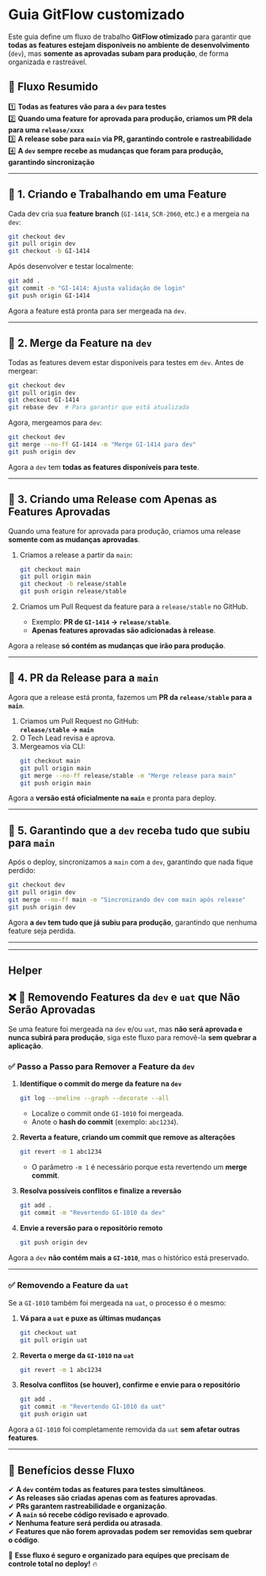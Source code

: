 # Guia GitFlow customizado

Este guia define um fluxo de trabalho **GitFlow otimizado** para garantir que **todas as features estejam disponíveis no ambiente de desenvolvimento** (`dev`), mas **somente as aprovadas subam para produção**, de forma organizada e rastreável.

## 🚀 Fluxo Resumido
1️⃣ **Todas as features vão para a `dev` para testes**  
2️⃣ **Quando uma feature for aprovada para produção, criamos um PR dela para uma `release/xxxx`**  
3️⃣ **A release sobe para `main` via PR, garantindo controle e rastreabilidade**  
4️⃣ **A `dev` sempre recebe as mudanças que foram para produção, garantindo sincronização**  

---

## 📌 1. Criando e Trabalhando em uma Feature
Cada dev cria sua **feature branch** (`GI-1414`, `SCR-2060`, etc.) e a mergeia na `dev`:  
```bash
git checkout dev
git pull origin dev
git checkout -b GI-1414
```

Após desenvolver e testar localmente:
```bash
git add .
git commit -m "GI-1414: Ajusta validação de login"
git push origin GI-1414
```

Agora a feature está pronta para ser mergeada na `dev`.

---

## 📌 2. Merge da Feature na `dev`
Todas as features devem estar disponíveis para testes em `dev`. Antes de mergear:  
```bash
git checkout dev
git pull origin dev
git checkout GI-1414
git rebase dev  # Para garantir que está atualizada
```

Agora, mergeamos para `dev`:
```bash
git checkout dev
git merge --no-ff GI-1414 -m "Merge GI-1414 para dev"
git push origin dev
```

Agora a `dev` tem **todas as features disponíveis para teste**.

---

## 📌 3. Criando uma Release com Apenas as Features Aprovadas
Quando uma feature for aprovada para produção, criamos uma release **somente com as mudanças aprovadas**.

1. Criamos a release a partir da `main`:
   ```bash
   git checkout main
   git pull origin main
   git checkout -b release/stable
   git push origin release/stable
   ```

2. Criamos um Pull Request da feature para a `release/stable` no GitHub.  
   - Exemplo: **PR de `GI-1414` → `release/stable`**.  
   - **Apenas features aprovadas são adicionadas à release**.

Agora a release **só contém as mudanças que irão para produção**.

---

## 📌 4. PR da Release para a `main`
Agora que a release está pronta, fazemos um **PR da `release/stable` para a `main`**.

1. Criamos um Pull Request no GitHub:  
   **`release/stable` → `main`**  
2. O Tech Lead revisa e aprova.  
3. Mergeamos via CLI:
   ```bash
   git checkout main
   git pull origin main
   git merge --no-ff release/stable -m "Merge release para main"
   git push origin main
   ```

Agora a **versão está oficialmente na `main`** e pronta para deploy.

---

## 📌 5. Garantindo que a `dev` receba tudo que subiu para `main`
Após o deploy, sincronizamos a `main` com a `dev`, garantindo que nada fique perdido:
```bash
git checkout dev
git pull origin dev
git merge --no-ff main -m "Sincronizando dev com main após release"
git push origin dev
```

Agora **a `dev` tem tudo que já subiu para produção**, garantindo que nenhuma feature seja perdida.

---
---

## Helper
## ❌ 📌 Removendo Features da `dev` e `uat` que Não Serão Aprovadas
Se uma feature foi mergeada na `dev` e/ou `uat`, mas **não será aprovada e nunca subirá para produção**, siga este fluxo para removê-la **sem quebrar a aplicação**.

### ✅ **Passo a Passo para Remover a Feature da `dev`**
1. **Identifique o commit do merge da feature na `dev`**  
   ```bash
   git log --oneline --graph --decorate --all
   ```
   - Localize o commit onde `GI-1010` foi mergeada.  
   - Anote o **hash do commit** (exemplo: `abc1234`).  

2. **Reverta a feature, criando um commit que remove as alterações**  
   ```bash
   git revert -m 1 abc1234
   ```
   - O parâmetro `-m 1` é necessário porque esta revertendo um **merge commit**.  

3. **Resolva possíveis conflitos e finalize a reversão**  
   ```bash
   git add .
   git commit -m "Revertendo GI-1010 da dev"
   ```

4. **Envie a reversão para o repositório remoto**  
   ```bash
   git push origin dev
   ```

Agora a `dev` **não contém mais a `GI-1010`**, mas o histórico está preservado.  

---

### ✅ **Removendo a Feature da `uat`**
Se a `GI-1010` também foi mergeada na `uat`, o processo é o mesmo:

1. **Vá para a `uat` e puxe as últimas mudanças**  
   ```bash
   git checkout uat
   git pull origin uat
   ```
2. **Reverta o merge da `GI-1010` na `uat`**  
   ```bash
   git revert -m 1 abc1234
   ```
3. **Resolva conflitos (se houver), confirme e envie para o repositório**  
   ```bash
   git add .
   git commit -m "Revertendo GI-1010 da uat"
   git push origin uat
   ```

Agora a `GI-1010` foi completamente removida da `uat` **sem afetar outras features**.

---

## 🚀 Benefícios desse Fluxo
✔ **A `dev` contém todas as features para testes simultâneos**.  
✔ **As releases são criadas apenas com as features aprovadas**.  
✔ **PRs garantem rastreabilidade e organização**.  
✔ **A `main` só recebe código revisado e aprovado**.  
✔ **Nenhuma feature será perdida ou atrasada**.  
✔ **Features que não forem aprovadas podem ser removidas sem quebrar o código**.  

📌 **Esse fluxo é seguro e organizado para equipes que precisam de controle total no deploy!** 🔥  
